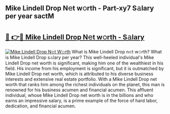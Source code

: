 ## Mike Lindell Drop N𝚎t w𝚘rth - Part-xy7 S𝚊lary per year sactM

# <h2><a href="http://gc127jx.nevu.top/?p=Mike+Lindell+Drop">🔗 👉🔴 Mike Lindell Drop N𝚎t w𝚘rth - S𝚊lary</a></h2>

[![Mike Lindell Drop N𝚎t W𝚘rth](https://i.imgur.com/Oavwk0R.jpeg)](http://gc127jx.nevu.top/?p=Mike+Lindell+Drop)
What is Mike Lindell Drop n𝚎t w𝚘rth? What is Mike Lindell Drop s𝚊lary per year?
This well-heeled individual's Mike Lindell Drop net worth is significant, making him one of the wealthiest in his field. His income from his employment is significant, but it is outmatched by Mike Lindell Drop net worth, which is attributed to his diverse business interests and extensive real estate portfolio. With a Mike Lindell Drop net worth that ranks him among the richest individuals on the planet, this man is renowned for his business acumen and financial acumen. This affluent individual, whose Mike Lindell Drop net worth is in the billions and who earns an impressive salary, is a prime example of the force of hard labor, dedication, and financial acumen.
